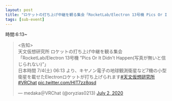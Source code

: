 ```yaml
---
layout: post
title: "ロケットの打ち上げ中継を観る集会「RocketLab/Electron 13号機 Pics Or It Didn't Happen」"
tags: [sub-event]
---
```


時間:6:13~

<blockquote class="twitter-tweet" data-theme="dark"><p lang="ja" dir="ltr">&lt;告知&gt;<br>天文仮想研究所 ロケットの打ち上げ中継を観る集会「RocketLab/Electron 13号機 ”Pics Or It Didn&#39;t Happen(写真が無いと信じられない)”」<br>日本時間 7/4(土) 06:13 より、キヤノン電子の地球観測衛星など7機の小型衛星を載せたElectronロケットが打ち上げられます<a href="https://twitter.com/hashtag/%E5%A4%A9%E6%96%87%E4%BB%AE%E6%83%B3%E7%A0%94%E7%A9%B6%E6%89%80?src=hash&amp;ref_src=twsrc%5Etfw">#天文仮想研究所</a> <a href="https://twitter.com/hashtag/VRChat?src=hash&amp;ref_src=twsrc%5Etfw">#VRChat</a> <a href="https://t.co/HIT7zz8qsd">pic.twitter.com/HIT7zz8qsd</a></p>&mdash; medaka＠VRChat (@oryzias0213) <a href="https://twitter.com/oryzias0213/status/1278543833358196736?ref_src=twsrc%5Etfw">July 2, 2020</a></blockquote> <script async src="https://platform.twitter.com/widgets.js" charset="utf-8"></script>